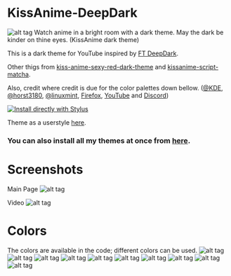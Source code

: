 # KissAnime-DeepDark
![alt tag](https://raw.githubusercontent.com/RaitaroH/KissAnime-DeepDark/master/Images/KA%20-%20DeepDark.png)
Watch anime in a bright room with a dark theme. May the dark be kinder on thine eyes. (KissAnime dark theme)

This is a dark theme for YouTube inspired by [FT DeepDark](https://addons.mozilla.org/en-US/firefox/addon/ft-deepdark/?src=search). 

Other thigs from [kiss-anime-sexy-red-dark-theme](https://userstyles.org/styles/119994/kiss-anime-sexy-red-dark-theme) and 
[kissanime-script-matcha](https://userstyles.org/styles/123921/kissanime-script-matcha).

Also, credit where credit is due for the color palettes down bellow. ([@KDE](https://github.com/KDE), [@horst3180](https://github.com/horst3180), [@linuxmint](https://github.com/linuxmint), [Firefox](https://www.mozilla.org/en-US/firefox/new/), [YouTube](https://www.youtube.com/) and [Discord](https://discordapp.com/))

[![Install directly with Stylus](https://img.shields.io/badge/Install%20directly%20with-Stylus-285959.svg)](https://rawgit.com/RaitaroH/KissAnime-DeepDark/master/KissAnimeDeepDark.user.css)

Theme as a userstyle [here](https://userstyles.org/styles/135955/kissanime-deepdark).

### **You can also install all my themes at once from [here](https://github.com/RaitaroH/Import-All-Deepdark).**

# Screenshots
Main Page
![alt tag](https://raw.githubusercontent.com/RaitaroH/KissAnime-DeepDark/master/Images/DefaultPage.png)

Video
![alt tag](https://raw.githubusercontent.com/RaitaroH/KissAnime-DeepDark/master/Images/Video.png)

# Colors
The colors are available in the code; different colors can be used.
![alt tag](https://raw.githubusercontent.com/RaitaroH/KissAnime-DeepDark/master/Images/ArcDarkColors.png)
![alt tag](https://raw.githubusercontent.com/RaitaroH/KissAnime-DeepDark/master/Images/BreezeDarkColors.png)
![alt tag](https://raw.githubusercontent.com/RaitaroH/KissAnime-DeepDark/master/Images/DeepDarkColors.png)
![alt tag](https://raw.githubusercontent.com/RaitaroH/KissAnime-DeepDark/master/Images/DiscordColors.png)
![alt tag](https://raw.githubusercontent.com/RaitaroH/KissAnime-DeepDark/master/Images/FirefoxDarkColors.png)
![alt tag](https://raw.githubusercontent.com/RaitaroH/KissAnime-DeepDark/master/Images/Firefox57DarkColors.png)
![alt tag](https://raw.githubusercontent.com/RaitaroH/KissAnime-DeepDark/master/Images/Mint-Y-DarkColors.png)
![alt tag](https://raw.githubusercontent.com/RaitaroH/KissAnime-DeepDark/master/Images/VertexDarkColors.png)
![alt tag](https://raw.githubusercontent.com/RaitaroH/KissAnime-DeepDark/master/Images/YoutubeColors.png)
![alt tag](https://raw.githubusercontent.com/RaitaroH/KissAnime-DeepDark/master/Images/9animeColors.png)
